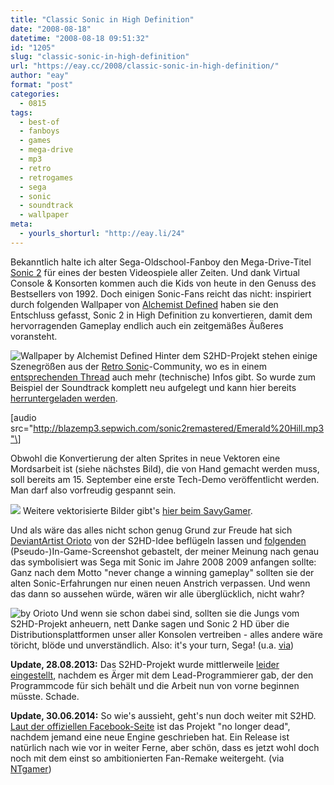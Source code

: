 ```yaml
---
title: "Classic Sonic in High Definition"
date: "2008-08-18"
datetime: "2008-08-18 09:51:32"
id: "1205"
slug: "classic-sonic-in-high-definition"
url: "https://eay.cc/2008/classic-sonic-in-high-definition/"
author: "eay"
format: "post"
categories:
  - 0815
tags:
  - best-of
  - fanboys
  - games
  - mega-drive
  - mp3
  - retro
  - retrogames
  - sega
  - sonic
  - soundtrack
  - wallpaper
meta:
  - yourls_shorturl: "http://eay.li/24"
---
```


Bekanntlich halte ich alter Sega-Oldschool-Fanboy den Mega-Drive-Titel [Sonic 2](http://en.wikipedia.org/wiki/Sonic_the_Hedgehog_2_(16-bit)) für eines der besten Videospiele aller Zeiten. Und dank Virtual Console & Konsorten kommen auch die Kids von heute in den Genuss des Bestsellers von 1992. Doch einigen Sonic-Fans reicht das nicht: inspiriert durch folgenden Wallpaper von [Alchemist Defined](http://alchemistdefined.wiredotaku.com/) haben sie den Entschluss gefasst, Sonic 2 in High Definition zu konvertieren, damit dem hervorragenden Gameplay endlich auch ein zeitgemäßes Äußeres voransteht.

![](/uploads/2008/sonic2hd1.jpg "Wallpaper by Alchemist Defined") Hinter dem S2HD-Projekt stehen einige Szenegrößen aus der [Retro Sonic](http://www.sonicretro.org/)\-Community, wo es in einem [entsprechenden Thread](http://forums.sonicretro.org/index.php?showtopic=10478) auch mehr (technische) Infos gibt. So wurde zum Beispiel der Soundtrack komplett neu aufgelegt und kann hier bereits [herruntergeladen werden](http://blazemp3.sepwich.com/sonic2remastered/).

\[audio src="http://blazemp3.sepwich.com/sonic2remastered/Emerald%20Hill.mp3"\]

Obwohl die Konvertierung der alten Sprites in neue Vektoren eine Mordsarbeit ist (siehe nächstes Bild), die von Hand gemacht werden muss, soll bereits am 15. September eine erste Tech-Demo veröffentlicht werden. Man darf also vorfreudig gespannt sein.

![](/uploads/2008/sonic2hd2.gif) Weitere vektorisierte Bilder gibt's [hier beim SavyGamer](http://savygamer.co.uk/2008/04/sonic-2-hd-fan-remake-on-way.html).

Und als wäre das alles nicht schon genug Grund zur Freude hat sich [DeviantArtist Orioto](http://orioto.deviantart.com/) von der S2HD-Idee beflügeln lassen und [folgenden](http://orioto.deviantart.com/art/Green-Hill-Zone-92284772) (Pseudo-)In-Game-Screenshot gebastelt, der meiner Meinung nach genau das symbolisiert was Sega mit Sonic im Jahre 2008 2009 anfangen sollte: Ganz nach dem Motto "never change a winning gameplay" sollten sie der alten Sonic-Erfahrungen nur einen neuen Anstrich verpassen. Und wenn das dann so aussehen würde, wären wir alle überglücklich, nicht wahr?

![](/uploads/2008/sonic3dart.jpg "by Orioto") Und wenn sie schon dabei sind, sollten sie die Jungs vom S2HD-Projekt anheuern, nett Danke sagen und Sonic 2 HD über die Distributionsplattformen unser aller Konsolen vertreiben - alles andere wäre töricht, blöde und unverständlich. Also: it's your turn, Sega! (u.a. [via](http://onipepper.de/2008/08/16/sonic-next-gen-retro-style/))

**Update, 28.08.2013:** Das S2HD-Projekt wurde mittlerweile [leider eingestellt](http://info.sonicretro.org/Sonic_the_Hedgehog_2_HD#Alpha_release.2C_controversy.2C_and_cancellation), nachdem es Ärger mit dem Lead-Programmierer gab, der den Programmcode für sich behält und die Arbeit nun von vorne beginnen müsste. Schade.

**Update, 30.06.2014:** So wie's aussieht, geht's nun doch weiter mit S2HD. [Laut der offiziellen Facebook-Seite](https://www.facebook.com/sonic2hd/posts/697276973642859) ist das Projekt "no longer dead", nachdem jemand eine neue Engine geschrieben hat. Ein Release ist natürlich nach wie vor in weiter Ferne, aber schön, dass es jetzt wohl doch noch mit dem einst so ambitionierten Fan-Remake weitergeht. (via [NTgamer](http://www.ntgamer.de/2014/06/29/abgesagtes-sonic-2-hd-wird-wiederbelebt/))
